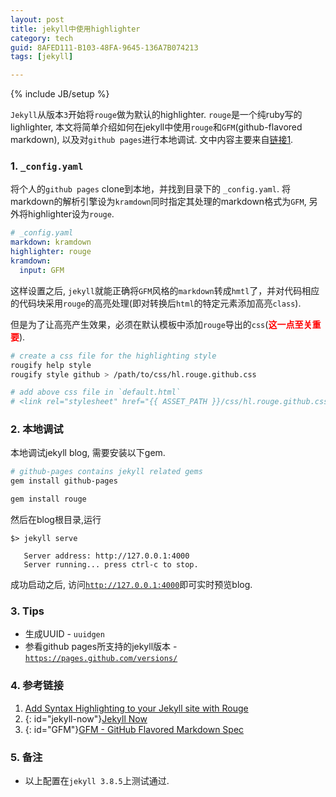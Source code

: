 ```yaml
---
layout: post
title: jekyll中使用highlighter
category: tech
guid: 8AFED111-B103-48FA-9645-136A7B074213
tags: [jekyll]

---
```

{% include JB/setup %}

`Jekyll`从版本`3`开始将`rouge`做为默认的highlighter. `rouge`是一个纯ruby写的lighlighter, 本文将简单介绍如何在jekyll中使用`rouge`和`GFM`(github-flavored markdown), 以及对`github pages`进行本地调试. 文中内容主要来自[链接1](#add-syntax-hl).

### 1. `_config.yaml`
将个人的`github pages` clone到本地，并找到目录下的 `_config.yaml`. 将markdown的解析引擎设为`kramdown`同时指定其处理的markdown格式为`GFM`, 另外将highlighter设为`rouge`. 

```yaml
# _config.yaml
markdown: kramdown
highlighter: rouge
kramdown:
  input: GFM
```

这样设置之后, `jekyll`就能正确将`GFM`风格的`markdown`转成`hmtl`了，并对代码相应的代码块采用`rouge`的高亮处理(即对转换后`html`的特定元素添加高亮`class`).

但是为了让高亮产生效果，必须在默认模板中添加`rouge`导出的`css`(<span style="color:red">**这一点至关重要**</span>).

```bash
# create a css file for the highlighting style
rougify help style
rougify style github > /path/to/css/hl.rouge.github.css

# add above css file in `default.html` 
# <link rel="stylesheet" href="{{ ASSET_PATH }}/css/hl.rouge.github.css">
```

### 2. 本地调试
本地调试jekyll blog, 需要安装以下gem.

```bash
# github-pages contains jekyll related gems
gem install github-pages

gem install rouge
```

然后在blog根目录,运行

```
$> jekyll serve

   Server address: http://127.0.0.1:4000
   Server running... press ctrl-c to stop.
```

成功启动之后, 访问<a href="http://127.0.0.1:4000" target="_blank">`http://127.0.0.1:4000`</a>即可实时预览blog.

### 3. Tips

- 生成UUID - `uuidgen`
- 参看github pages所支持的jekyll版本 - [`https://pages.github.com/versions/`](https://pages.github.com/versions/)
    
### 4. 参考链接

1. <span id="add-syntax-hl">[Add Syntax Highlighting to your Jekyll site with Rouge](https://bnhr.xyz/2017/03/25/add-syntax-highlighting-to-your-jekyll-site-with-rouge.html)</span>
2. {: id="jekyll-now"}[Jekyll Now](https://github.com/barryclark/jekyll-now)
3. {: id="GFM"}[GFM - GitHub Flavored Markdown Spec](https://github.github.com/gfm/)

### 5. 备注

- 以上配置在`jekyll 3.8.5`上测试通过.
